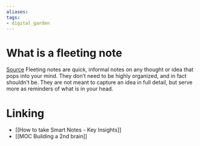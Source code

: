 ```yaml
---
aliases: 
tags: 
- digital_garden
---
```

# What is a fleeting note
[Source](https://fortelabs.co/blog/how-to-take-smart-notes/)
Fleeting notes are quick, informal notes on any thought or idea that pops into your mind. They don’t need to be highly organized, and in fact shouldn’t be. They are not meant to capture an idea in full detail, but serve more as reminders of what is in your head.

# Linking
+ [[How to take Smart Notes - Key Insights]]
+ [[MOC Building a 2nd brain]]